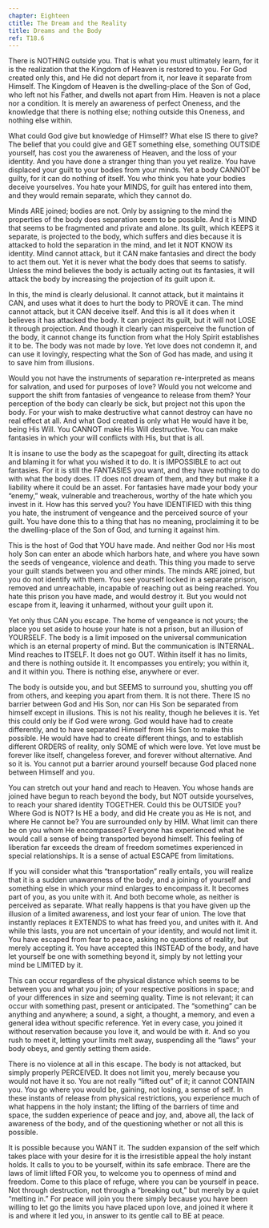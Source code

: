 ```yaml
---
chapter: Eighteen
ctitle: The Dream and the Reality
title: Dreams and the Body
ref: T18.6
---
```


There is NOTHING outside you. That is what you must ultimately learn,
for it is the realization that the Kingdom of Heaven is restored to you.
For God created only this, and He did not depart from it, nor leave it
separate from Himself. The Kingdom of Heaven is the dwelling-place of
the Son of God, who left not his Father, and dwells not apart from Him.
Heaven is not a place nor a condition. It is merely an awareness of
perfect Oneness, and the knowledge that there is nothing else; nothing
outside this Oneness, and nothing else within.

What could God give but knowledge of Himself? What else IS there to
give? The belief that you could give and GET something else, something
OUTSIDE yourself, has cost you the awareness of Heaven, and the loss of
your identity. And you have done a stranger thing than you yet realize.
You have displaced your guilt to your bodies from your minds. Yet a body
CANNOT be guilty, for it can do nothing of itself. You who think you
hate your bodies deceive yourselves. You hate your MINDS, for guilt has
entered into them, and they would remain separate, which they cannot do.

Minds ARE joined; bodies are not. Only by assigning to the mind the
properties of the body does separation seem to be possible. And it is
MIND that seems to be fragmented and private and alone. Its guilt, which
KEEPS it separate, is projected to the body, which suffers and dies
because it is attacked to hold the separation in the mind, and let it
NOT KNOW its identity. Mind cannot attack, but it CAN make fantasies and
direct the body to act them out. Yet it is never what the body does that
seems to satisfy. Unless the mind believes the body is actually acting
out its fantasies, it will attack the body by increasing the projection
of its guilt upon it.

In this, the mind is clearly delusional. It cannot attack, but it
maintains it CAN, and uses what it does to hurt the body to PROVE it
can. The mind cannot attack, but it CAN deceive itself. And this is all
it does when it believes it has attacked the body. It can project its
guilt, but it will not LOSE it through projection. And though it clearly
can misperceive the function of the body, it cannot change its function
from what the Holy Spirit establishes it to be. The body was not made by
love. Yet love does not condemn it, and can use it lovingly, respecting
what the Son of God has made, and using it to save him from illusions.

Would you not have the instruments of separation re-interpreted as means
for salvation, and used for purposes of love? Would you not welcome and
support the shift from fantasies of vengeance to release from them? Your
perception of the body can clearly be sick, but project not this upon
the body. For your wish to make destructive what cannot destroy can have
no real effect at all. And what God created is only what He would have
it be, being His Will. You CANNOT make His Will destructive. You can
make fantasies in which your will conflicts with His, but that is all.

It is insane to use the body as the scapegoat for guilt, directing its
attack and blaming it for what you wished it to do. It is IMPOSSIBLE to
act out fantasies. For it is still the FANTASIES you want, and they have
nothing to do with what the body does. IT does not dream of them, and
they but make it a liability where it could be an asset. For fantasies
have made your body your “enemy,” weak, vulnerable and treacherous,
worthy of the hate which you invest in it. How has this served you? You
have IDENTIFIED with this thing you hate, the instrument of vengeance
and the perceived source of your guilt. You have done this to a thing
that has no meaning, proclaiming it to be the dwelling-place of the Son
of God, and turning it against him.

This is the host of God that YOU have made. And neither God nor His most
holy Son can enter an abode which harbors hate, and where you have sown
the seeds of vengeance, violence and death. This thing you made to serve
your guilt stands between you and other minds. The minds ARE joined, but
you do not identify with them. You see yourself locked in a separate
prison, removed and
unreachable, incapable of reaching out as being reached. You hate this
prison you have made, and would destroy it. But you would not escape
from it, leaving it unharmed, without your guilt upon it.

Yet only thus CAN you escape. The home of vengeance is not yours; the
place you set aside to house your hate is not a prison, but an illusion
of YOURSELF. The body is a limit imposed on the universal communication
which is an eternal property of mind. But the communication is INTERNAL.
Mind reaches to ITSELF. It does not go OUT. Within itself it has no
limits, and there is nothing outside it. It encompasses you entirely;
you within it, and it within you. There is nothing else, anywhere or
ever.

The body is outside you, and but SEEMS to surround you, shutting you off
from others, and keeping you apart from them. It is not there. There IS
no barrier between God and His Son, nor can His Son be separated from
himself except in illusions. This is not his reality, though he believes
it is. Yet this could only be if God were wrong. God would have had to
create differently, and to have separated Himself from His Son to make
this possible. He would have had to create different things, and to
establish different ORDERS of reality, only SOME of which were love. Yet
love must be forever like itself, changeless forever, and forever
without alternative. And so it is. You cannot put a barrier around
yourself because God placed none between Himself and you.

You can stretch out your hand and reach to Heaven. You whose hands are
joined have begun to reach beyond the body, but NOT outside yourselves,
to reach your shared identity TOGETHER. Could this be OUTSIDE you? Where
God is NOT? Is HE a body, and did He create you as He is not, and where
He cannot be? You are surrounded only by HIM. What limit can there be on
you whom He encompasses? Everyone has experienced what he would call a
sense of being transported beyond himself. This feeling of liberation
far exceeds the dream of freedom sometimes experienced in special
relationships. It is a sense of actual ESCAPE from limitations.

If you will consider what this “transportation” really entails, you will
realize that it is a sudden unawareness of the body, and a joining of
yourself and something else in which your mind enlarges to encompass it.
It becomes part of you, as you unite with it. And both
become whole, as neither is perceived as separate. What really happens
is that you have given up the illusion of a limited awareness, and lost
your fear of union. The love that instantly replaces it EXTENDS to what
has freed you, and unites with it. And while this lasts, you are not
uncertain of your identity, and would not limit it. You have escaped
from fear to peace, asking no questions of reality, but merely accepting
it. You have accepted this INSTEAD of the body, and have let yourself be
one with something beyond it, simply by not letting your mind be LIMITED
by it.

This can occur regardless of the physical distance which seems to be
between you and what you join; of your respective positions in space;
and of your differences in size and seeming quality. Time is not
relevant; it can occur with something past, present or anticipated. The
“something” can be anything and anywhere; a sound, a sight, a thought, a
memory, and even a general idea without specific reference. Yet in every
case, you joined it without reservation because you love it, and would
be with it. And so you rush to meet it, letting your limits melt away,
suspending all the “laws” your body obeys, and gently setting them
aside.

There is no violence at all in this escape. The body is not attacked,
but simply properly PERCEIVED. It does not limit you, merely because you
would not have it so. You are not really “lifted out” of it; it cannot
CONTAIN you. You go where you would be, gaining, not losing, a sense of
self. In these instants of release from physical restrictions, you
experience much of what happens in the holy instant; the lifting of the
barriers of time and space, the sudden experience of peace and joy, and,
above all, the lack of awareness of the body, and of the questioning
whether or not all this is possible.

It is possible because you WANT it. The sudden expansion of the self
which takes place with your desire for it is the irresistible appeal the
holy instant holds. It calls to you to be yourself, within its safe
embrace. There are the laws of limit lifted FOR you, to welcome you to
openness of mind and freedom. Come to this place of refuge, where you
can be yourself in peace. Not through destruction, not through a
“breaking out,” but merely by a quiet “melting in.” For peace will join
you there simply because you have been willing to let go the limits you
have placed upon love, and
joined it where it is and where it led you, in answer to its gentle call
to BE at peace.

